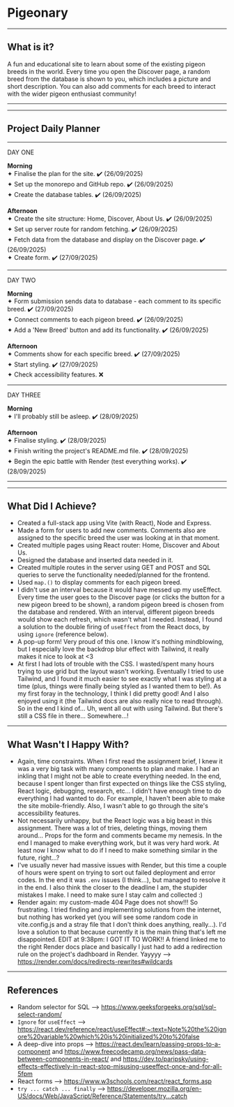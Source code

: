 # Pigeonary

---

## What is it?

A fun and educational site to learn about some of the existing pigeon breeds in the world. Every time you open the Discover page, a random breed from the database is shown to you, which includes a picture and short description. You can also add comments for each breed to interact with the wider pigeon enthusiast community!

---

---

## Project Daily Planner

---

DAY ONE

**Morning** <br>
✦ Finalise the plan for the site. ✔️ (26/09/2025) <br>
✦ Set up the monorepo and GitHub repo. ✔️ (26/09/2025) <br>
✦ Create the database tables. ✔️ (26/09/2025)

**Afternoon** <br>
✦ Create the site structure: Home, Discover, About Us. ✔️ (26/09/2025) <br>
✦ Set up server route for random fetching. ✔️ (26/09/2025) <br>
✦ Fetch data from the database and display on the Discover page. ✔️ (26/09/2025) <br>
✦ Create form. ✔️ (27/09/2025)

---

DAY TWO

**Morning** <br>
✦ Form submission sends data to database - each comment to its specific breed. ✔️ (27/09/2025) <br>
✦ Connect comments to each pigeon breed. ✔️ (26/09/2025) <br>
✦ Add a 'New Breed' button and add its functionality. ✔️ (26/09/2025) <br>

**Afternoon** <br>
✦ Comments show for each specific breed. ✔️ (27/09/2025) <br>
✦ Start styling. ✔️ (27/09/2025) <br>
✦ Check accessibility features. ❌

---

DAY THREE

**Morning** <br>
✦ I'll probably still be asleep. ✔️ (28/09/2025)

**Afternoon** <br>
✦ Finalise styling. ✔️ (28/09/2025) <br>
✦ Finish writing the project's README.md file. ✔️ (28/09/2025) <br>
✦ Begin the epic battle with Render (test everything works). ✔️ (28/09/2025)

---

---

## What Did I Achieve?

- Created a full-stack app using Vite (with React), Node and Express.
- Made a form for users to add new comments. Comments also are assigned to the specific breed the user was looking at in that moment.
- Created multiple pages using React router: Home, Discover and About Us.
- Designed the database and inserted data needed in it.
- Created multiple routes in the server using GET and POST and SQL queries to serve the functionality needed/planned for the frontend.
- Used `map.()` to display comments for each pigeon breed.
- I didn't use an interval because it would have messed up my useEffect. Every time the user goes to the Discover page (or clicks the button for a new pigeon breed to be shown), a random pigeon breed is chosen from the database and rendered. With an interval, different pigeon breeds would show each refresh, which wasn't what I needed. Instead, I found a solution to the double firing of `useEffect` from the React docs, by using `ignore` (reference below).
- A pop-up form! Very proud of this one. I know it's nothing mindblowing, but I especially love the backdrop blur effect with Tailwind, it really makes it nice to look at <3
- At first I had lots of trouble with the CSS. I wasted/spent many hours trying to use grid but the layout wasn't working. Eventually I tried to use Tailwind, and I found it much easier to see exactly what I was styling at a time (plus, things were finally being styled as I wanted them to be!). As my first foray in the technology, I think I did pretty good! And I also enjoyed using it (the Tailwind docs are also really nice to read through). So in the end I kind of... Uh, went all out with using Tailwind. But there's still a CSS file in there... Somewhere...!

---

## What Wasn't I Happy With?

- Again, time constraints. When I first read the assignment brief, I knew it was a very big task with many components to plan and make. I had an inkling that I might not be able to create everything needed. In the end, because I spent longer than first expected on things like the CSS styling, React logic, debugging, research, etc... I didn't have enough time to do everything I had wanted to do. For example, I haven't been able to make the site mobile-friendly. Also, I wasn't able to go through the site's accessibility features.
- Not necessarily unhappy, but the React logic was a big beast in this assignment. There was a lot of tries, deleting things, moving them around... Props for the form and comments became my nemesis. In the end I managed to make everything work, but it was very hard work. At least now I know what to do if I need to make something similar in the future, right...?
- I've usually never had massive issues with Render, but this time a couple of hours were spent on trying to sort out failed deployment and error codes. In the end it was `.env` issues (I think...), but managed to resolve it in the end. I also think the closer to the deadline I am, the stupider mistakes I make. I need to make sure I stay calm and collected :)
- Render again: my custom-made 404 Page does not show!!! So frustrating. I tried finding and implementing solutions from the internet, but nothing has worked yet (you will see some random code in vite.config.js and a stray file that I don't think does anything, really...). I'd love a solution to that because currently it is the main thing that's left me disappointed.
  EDIT at 9:38pm: I GOT IT TO WORK!! A friend linked me to the right Render docs place and basically I just had to add a redirection rule on the project's dadhboard in Render. Yayyyy --> https://render.com/docs/redirects-rewrites#wildcards
  

---

## References

- Random selector for SQL --> https://www.geeksforgeeks.org/sql/sql-select-random/
- `Ignore` for `useEffect` --> https://react.dev/reference/react/useEffect#:~:text=Note%20the%20ignore%20variable%20which%20is%20initialized%20to%20false
- A deep-dive into props --> https://react.dev/learn/passing-props-to-a-component and https://www.freecodecamp.org/news/pass-data-between-components-in-react/ and https://dev.to/paripsky/using-effects-effectively-in-react-stop-misusing-useeffect-once-and-for-all-5fpm
- React forms --> https://www.w3schools.com/react/react_forms.asp
- `try ... catch ... finally` --> https://developer.mozilla.org/en-US/docs/Web/JavaScript/Reference/Statements/try...catch
